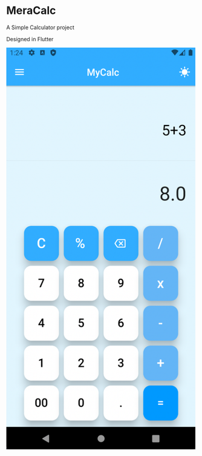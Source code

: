 # MeraCalc

A Simple Calculator project

Designed in Flutter

<img src = "images/Screenshot.png" width="500" >
